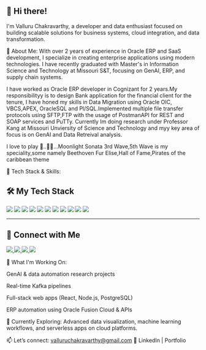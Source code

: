 ## 👋 Hi there! 

I'm Valluru Chakravarthy, a developer and data enthusiast focused on building scalable solutions for business systems, cloud integration, and data transformation.

💼 About Me:
With over 2 years of experience in Oracle ERP and SaaS development, I specialize in creating enterprise applications using modern technologies. I have recently graduated with Master's in Information Science and Technology at Missouri S&T, focusing on GenAI, ERP, and supply chain systems.

I have worked as Oracle ERP developer in Cognizant for 2 years.My responsibilityy is to design Bank application for the financial client for the tenure, I have honed my skills in Data Migration using Oracle OIC, VBCS,APEX, OracleSQL and Pl/SQL.Implemented multiple file transfer protocols using SFTP,FTP with the usage of PostmanAPI for REST and SOAP services and PuTTy. Currently Im doing research under Professor Kang at Missouri Unviersity of Science and Technology and myy key area of focus is on GenAI and Data Retreival analysis.

I love to play 🎹..🎵🎵...Moonlight Sonata 3rd Wave,5th Wave is my speciality,some namely Beethoven Fur Elise,Hall of Fame,Pirates of the caribbean theme

🧠 Tech Stack & Skills:

## 🛠️ My Tech Stack

<p align="left">
  <img src="https://img.shields.io/badge/JavaScript-F7DF1E?style=for-the-badge&logo=javascript&logoColor=black" />
  <img src="https://img.shields.io/badge/TypeScript-007ACC?style=for-the-badge&logo=typescript&logoColor=white" />
  <img src="https://img.shields.io/badge/React-20232A?style=for-the-badge&logo=react&logoColor=61DAFB" />
  <img src="https://img.shields.io/badge/HTML5-E34F26?style=for-the-badge&logo=html5&logoColor=white" />
  <img src="https://img.shields.io/badge/CSS3-1572B6?style=for-the-badge&logo=css3&logoColor=white" />
  <img src="https://img.shields.io/badge/Python-3776AB?style=for-the-badge&logo=python&logoColor=white" />
  <img src="https://img.shields.io/badge/Java-ED8B00?style=for-the-badge&logo=openjdk&logoColor=white" />
  <img src="https://img.shields.io/badge/Azure-0089D6?style=for-the-badge&logo=microsoftazure&logoColor=white" />
  <img src="https://img.shields.io/badge/Oracle APEX-F80000?style=for-the-badge&logo=oracle&logoColor=white" />
  <img src="https://img.shields.io/badge/OIC-FF6A00?style=for-the-badge&logo=oracle&logoColor=white" />
  <img src="https://img.shields.io/badge/VBCS-282C34?style=for-the-badge&logo=oracle&logoColor=white" />
</p>

---

## 🔗 Connect with Me

<p align="left">
  <a href="https://www.youtube.com/@adeptguy1634" target="_blank">
    <img src="https://img.shields.io/badge/YouTube-FF0000?style=for-the-badge&logo=youtube&logoColor=white" />
  </a>
  <a href="https://www.instagram.com/NOREMINISINCE" target="_blank">
    <img src="https://img.shields.io/badge/Instagram-E4405F?style=for-the-badge&logo=instagram&logoColor=white" />
  </a>
  <a href="https://www.linkedin.com/in/valluru-chakravarthy/" target="_blank">
    <img src="https://img.shields.io/badge/LinkedIn-0A66C2?style=for-the-badge&logo=linkedin&logoColor=white" />
  </a>
  <a href="https://valluruchakravarthy.github.io/portf.html" target="_blank">
    <img src="https://img.shields.io/badge/Portfolio-12100E?style=for-the-badge&logo=github&logoColor=white" />
  </a>
</p>



🚀 What I'm Working On:

GenAI & data automation research projects

Real-time Kafka pipelines

Full-stack web apps (React, Node.js, PostgreSQL)

ERP automation using Oracle Fusion Cloud & APIs

🌱 Currently Exploring:
Advanced data visualization, machine learning workflows, and serverless apps on cloud platforms.

📫 Let’s connect: valluruchakravarthy@gmail.com
🔗 LinkedIn | Portfolio

